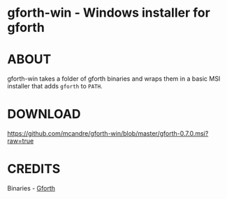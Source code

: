 # gforth-win - Windows installer for gforth

# ABOUT

gforth-win takes a folder of gforth binaries and wraps them in a basic MSI installer that adds `gforth` to `PATH`.

# DOWNLOAD

https://github.com/mcandre/gforth-win/blob/master/gforth-0.7.0.msi?raw=true

# CREDITS

Binaries - [Gforth](http://bernd-paysan.de/gforth.html)
